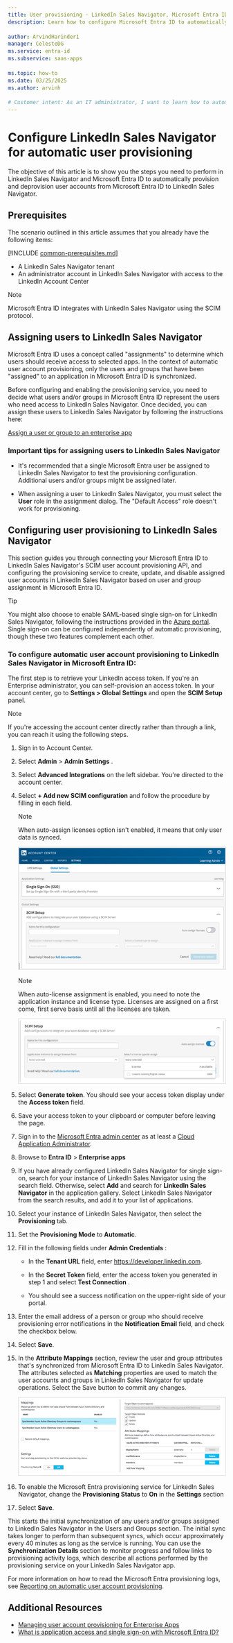 ```yaml
---
title: User provisioning - LinkedIn Sales Navigator, Microsoft Entra ID
description: Learn how to configure Microsoft Entra ID to automatically provision and deprovision user accounts to LinkedIn Sales Navigator.

author: ArvindHarinder1
manager: CelesteDG
ms.service: entra-id
ms.subservice: saas-apps

ms.topic: how-to
ms.date: 03/25/2025
ms.author: arvinh

# Customer intent: As an IT administrator, I want to learn how to automatically provision and deprovision user accounts from Microsoft Entra ID to LinkedIn Sales Navigator so that I can streamline the user management process and ensure that users have the appropriate access to LinkedIn Sales Navigator.
---
```


# Configure LinkedIn Sales Navigator for automatic user provisioning

The objective of this article is to show you the steps you need to perform in LinkedIn Sales Navigator and Microsoft Entra ID to automatically provision and deprovision user accounts from Microsoft Entra ID to LinkedIn Sales Navigator.

## Prerequisites

The scenario outlined in this article assumes that you already have the following items:

[!INCLUDE [common-prerequisites.md](~/identity/saas-apps/includes/common-prerequisites.md)]
* A LinkedIn Sales Navigator tenant 
* An administrator account in LinkedIn Sales Navigator with access to the LinkedIn Account Center

> [!NOTE]
> Microsoft Entra ID integrates with LinkedIn Sales Navigator using the SCIM protocol.

## Assigning users to LinkedIn Sales Navigator

Microsoft Entra ID uses a concept called "assignments" to determine which users should receive access to selected apps. In the context of automatic user account provisioning, only the users and groups that have been "assigned" to an application in Microsoft Entra ID is synchronized.

Before configuring and enabling the provisioning service, you need to decide what users and/or groups in Microsoft Entra ID represent the users who need access to LinkedIn Sales Navigator. Once decided, you can assign these users to LinkedIn Sales Navigator by following the instructions here:

[Assign a user or group to an enterprise app](~/identity/enterprise-apps/assign-user-or-group-access-portal.md)

### Important tips for assigning users to LinkedIn Sales Navigator

* It's recommended that a single Microsoft Entra user be assigned to LinkedIn Sales Navigator to test the provisioning configuration. Additional users and/or groups might be assigned later.

* When assigning a user to LinkedIn Sales Navigator, you must select the **User** role in the assignment dialog. The "Default Access" role doesn't work for provisioning.

## Configuring user provisioning to LinkedIn Sales Navigator

This section guides you through connecting your Microsoft Entra ID to LinkedIn Sales Navigator's SCIM user account provisioning API, and configuring the provisioning service to create, update, and disable assigned user accounts in LinkedIn Sales Navigator based on user and group assignment in Microsoft Entra ID.

> [!TIP]
> You might also choose to enable SAML-based single sign-on for LinkedIn Sales Navigator, following the instructions provided in the [Azure portal](https://portal.azure.com). Single sign-on can be configured independently of automatic provisioning, though these two features complement each other.

<a name='to-configure-automatic-user-account-provisioning-to-linkedin-sales-navigator-in-azure-ad'></a>

### To configure automatic user account provisioning to LinkedIn Sales Navigator in Microsoft Entra ID:

The first step is to retrieve your LinkedIn access token. If you're an Enterprise administrator, you can self-provision an access token. In your account center, go to **Settings &gt; Global Settings** and open the **SCIM Setup** panel.

> [!NOTE]
> If you're accessing the account center directly rather than through a link, you can reach it using the following steps.

1. Sign in to Account Center.

1. Select **Admin** > **Admin Settings** .

1. Select **Advanced Integrations** on the left sidebar. You're directed to the account center.

1. Select **+ Add new SCIM configuration** and follow the procedure by filling in each field.

    > [!NOTE]
    > When auto-assign licenses option isn't enabled, it means that only user data is synced.

    ![Screenshot shows the LinkedIn Account Center Global Settings.](./media/linkedinsalesnavigator-provisioning-tutorial/linkedin_1.PNG)

    > [!NOTE]
    > When auto-license assignment is enabled, you need to note the application instance and license type. Licenses are assigned on a first come, first serve basis until all the licenses are taken.

    ![Screenshot shows the S C I M Setup page.](./media/linkedinsalesnavigator-provisioning-tutorial/linkedin_2.PNG)

1. Select **Generate token**. You should see your access token display under the **Access token** field.

1. Save your access token to your clipboard or computer before leaving the page.

1. Sign in to the [Microsoft Entra admin center](https://entra.microsoft.com) as at least a [Cloud Application Administrator](~/identity/role-based-access-control/permissions-reference.md#cloud-application-administrator).

1. Browse to **Entra ID** > **Enterprise apps**

1. If you have already configured LinkedIn Sales Navigator for single sign-on, search for your instance of LinkedIn Sales Navigator using the search field. Otherwise, select **Add** and search for **LinkedIn Sales Navigator** in the application gallery. Select LinkedIn Sales Navigator from the search results, and add it to your list of applications.

1. Select your instance of LinkedIn Sales Navigator, then select the **Provisioning** tab.

1. Set the **Provisioning Mode** to **Automatic**.

1. Fill in the following fields under **Admin Credentials** :

    * In the **Tenant URL** field, enter https://developer.linkedin.com.

    * In the **Secret Token** field, enter the access token you generated in step 1 and select **Test Connection** .

    * You should see a success notification on the upper-right side of your portal.

1. Enter the email address of a person or group who should receive provisioning error notifications in the **Notification Email** field, and check the checkbox below.

1. Select **Save**.

1. In the **Attribute Mappings** section, review the user and group attributes that's synchronized from Microsoft Entra ID to LinkedIn Sales Navigator. The attributes selected as **Matching** properties are used to match the user accounts and groups in LinkedIn Sales Navigator for update operations. Select the Save button to commit any changes.

    ![Screenshot shows Mappings, including Attribute Mappings.](./media/linkedinsalesnavigator-provisioning-tutorial/linkedin_4.PNG)

1. To enable the Microsoft Entra provisioning service for LinkedIn Sales Navigator, change the **Provisioning Status** to **On** in the **Settings** section

1. Select **Save**.

This starts the initial synchronization of any users and/or groups assigned to LinkedIn Sales Navigator in the Users and Groups section. The initial sync takes longer to perform than subsequent syncs, which occur approximately every 40 minutes as long as the service is running. You can use the **Synchronization Details** section to monitor progress and follow links to provisioning activity logs, which describe all actions performed by the provisioning service on your LinkedIn Sales Navigator app.

For more information on how to read the Microsoft Entra provisioning logs, see [Reporting on automatic user account provisioning](~/identity/app-provisioning/check-status-user-account-provisioning.md).

## Additional Resources

* [Managing user account provisioning for Enterprise Apps](~/identity/app-provisioning/configure-automatic-user-provisioning-portal.md)
* [What is application access and single sign-on with Microsoft Entra ID?](~/identity/enterprise-apps/what-is-single-sign-on.md)
